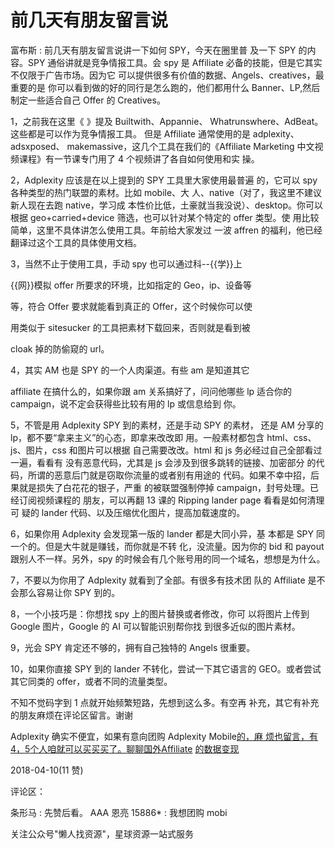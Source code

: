 # 前几天有朋友留言说

富布斯 : 前几天有朋友留言说讲一下如何 SPY，今天在圈里普 及一下 SPY 的内容。SPY 通俗讲就是竞争情报工具。会 spy 是 Affiliate 必备的技能，但是它其实不仅限于广告市场。因为它 可以提供很多有价值的数据、Angels、creatives，最重要的是 你可以看到做的好的同行是怎么跑的，他们都用什么 Banner、LP,然后制定一些适合自己 Offer 的 Creatives。

1，之前我在这里《 》提及 Builtwith、Appannie、 Whatrunswhere、AdBeat。这些都是可以作为竞争情报工具。 但是 Affiliate 通常使用的是 adplexity、adsxposed、 makemassive，这几个工具在我们的《Affiliate Marketing 中文视 频课程》有一节课专门用了 4 个视频讲了各自如何使用和实 操。

2，Adplexity 应该是在以上提到的 SPY 工具里大家使用最普遍 的，它可以 spy 各种类型的热门联盟的素材。比如 mobile、大 人、native（对了，我这里不建议新人现在去跑 native，学习成 本性价比低，土豪就当我没说）、desktop。你可以根据 geo+carried+device 筛选，也可以针对某个特定的 offer 类型。使 用比较简单，这里不具体讲怎么使用工具。年前给大家发过 一波 affren 的福利，他已经翻译过这个工具的具体使用文档。

3，当然不止于使用工具，手动 spy 也可以通过科--{{学}}上

{{网}}模拟 offer 所要求的环境，比如指定的 Geo，ip、设备等

等，符合 Offer 要求就能看到真正的 Offer，这个时候你可以使

用类似于 sitesucker 的工具把素材下载回来，否则就是看到被

cloak 掉的防偷窥的 url。

4，其实 AM 也是 SPY 的一个人肉渠道。有些 am 是知道其它

affiliate 在搞什么的，如果你跟 am 关系搞好了，问问他哪些 lp 适合你的 campaign，说不定会获得些比较有用的 lp 或信息给到 你。

5，不管是用 Adplexity SPY 到的素材，还是手动 SPY 的素材， 还是 AM 分享的 lp，都不要“拿来主义”的心态，即拿来改改即 用。一般素材都包含 html、css、js、图片，css 和图片可以根据 自己需要改改。html 和 js 务必经过自己全部看过一遍，看看有 没有恶意代码，尤其是 js 会涉及到很多跳转的链接、加密部分 的代码，所谓的恶意后门就是窃取你流量的或者别有用途的 代码。如果不幸中招，后果就是损失了白花花的银子，严重 的被联盟强制停掉 campaign，封号处理。已经订阅视频课程的 朋友，可以再翻 13 课的 Ripping lander page 看看是如何清理可 疑的 lander 代码、以及压缩优化图片，提高加载速度的。

6，如果你用 Adplexity 会发现第一版的 lander 都是大同小异，基 本都是 SPY 同一个的。但是大牛就是赚钱，而你就是不转 化，没流量。因为你的 bid 和 payout 跟别人不一样。另外，spy 的时候会有几个账号用的同一个域名，想想是为什么。

7，不要以为你用了 Adplexity 就看到了全部。有很多有技术团 队的 Affiliate 是不会那么容易让你 SPY 到的。

8，一个小技巧是：你想找 spy 上的图片替换或者修改，你可 以将图片上传到 Google 图片，Google 的 AI 可以智能识别帮你找 到很多近似的图片素材。

9，光会 SPY 肯定还不够的，拥有自己独特的 Angels 很重要。

10，如果你直接 SPY 到的 lander 不转化，尝试一下其它语言的 GEO。或者尝试其它同类的 offer，或者不同的流量类型。

不知不觉码字到 1 点就开始频繁短路，先想到这么多。有空再 补充，其它有补充的朋友麻烦在评论区留言。谢谢

Adplexity 确实不便宜，如果有意向团购 Adplexity Mobile[的，麻 烦也留言，有](https://mp.weixin.qq.com/s/zXjk_2P3F6-jn_m1dOcGAQ)[4](https://mp.weixin.qq.com/s/zXjk_2P3F6-jn_m1dOcGAQ)[，](https://mp.weixin.qq.com/s/zXjk_2P3F6-jn_m1dOcGAQ)[5](https://mp.weixin.qq.com/s/zXjk_2P3F6-jn_m1dOcGAQ)[个人咱就可以买买买了。](https://mp.weixin.qq.com/s/zXjk_2P3F6-jn_m1dOcGAQ)[聊聊国外](https://mp.weixin.qq.com/s/zXjk_2P3F6-jn_m1dOcGAQ)[Affiliate](https://mp.weixin.qq.com/s/zXjk_2P3F6-jn_m1dOcGAQ) [](https://mp.weixin.qq.com/s/zXjk_2P3F6-jn_m1dOcGAQ) [的数据变现](https://mp.weixin.qq.com/s/zXjk_2P3F6-jn_m1dOcGAQ)

2018-04-10(11 赞)

评论区：

条形马 : 先赞后看。 AAA 恩亮 15886* : 我想团购 mobi

关注公众号"懒人找资源"，星球资源一站式服务